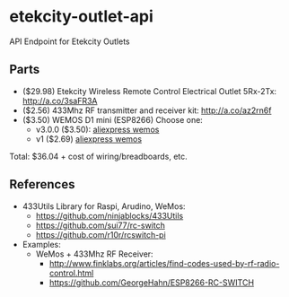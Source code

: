 # etekcity-outlet-api

API Endpoint for Etekcity Outlets

## Parts

* ($29.98) Etekcity Wireless Remote Control Electrical Outlet 5Rx-2Tx: <http://a.co/3saFR3A>
* ($2.56)  433Mhz RF transmitter and receiver kit: <http://a.co/az2rn6f>
* ($3.50)  WEMOS D1 mini (ESP8266) Choose one:
	* v3.0.0 ($3.50): [aliexpress wemos](https://www.aliexpress.com/store/product/D1-mini-Mini-NodeMcu-4M-bytes-Lua-WIFI-Internet-of-Things-development-board-based-ESP8266/1331105_32529101036.html?spm=2114.12010608.0.0.7a2e719fKwc0Az)
	* v1 ($2.69) [aliexpress wemos](https://www.aliexpress.com/item/ESP8266-ESP12-ESP-12-WeMos-D1-Mini-WIFI-Dev-Kit-Development-Board-NodeMCU-Lua/32653918483.html?spm=2114.search0104.3.2.6a801ed5nPwD8c&ws_ab_test=searchweb0_0,searchweb201602_1_10152_10151_10065_10344_10130_10068_10324_10342_10547_10325_10343_10546_10340_10548_10341_10545_10084_10083_10618_10630_10307_10313_10059_10534_100031_10103_10627_10626_10624_10623_10622_10621_10620_10142,searchweb201603_25,ppcSwitch_5&algo_expid=4779d5af-12ca-44c9-bd20-c7c6f4e0208d-0&algo_pvid=4779d5af-12ca-44c9-bd20-c7c6f4e0208d&transAbTest=ae803_5&priceBeautifyAB=0)

Total: $36.04 + cost of wiring/breadboards, etc.

## References

* 433Utils Library for Raspi, Arudino, WeMos:
	* <https://github.com/ninjablocks/433Utils>
	* <https://github.com/sui77/rc-switch>
	* <https://github.com/r10r/rcswitch-pi>
* Examples:
	* WeMos + 433Mhz RF Receiver:
		* <http://www.finklabs.org/articles/find-codes-used-by-rf-radio-control.html>
		* <https://github.com/GeorgeHahn/ESP8266-RC-SWITCH>
